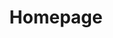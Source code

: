 ---
layout: frontend-template-documentation
sectionKey: Frontend templates
eleventyNavigation:
  parent: Frontend templates
title: Homepage
description: The homepage sets out the proposition of GOV.UK. It introduces the different kinds of content and information users can find, as well as the different tasks they can do.
howItWorks:
  "The homepage is not exhaustive; it does not provide a link to every single part of the site. It prioritises the most relevant and important tasks and content for the highest number, or the most impacted users. It also exposes how the site is organised. 

  
  This provides multiple ways for the user to find what they need: 

  - By showing what kind of content is on the site

  - By showing how the content is organised

  - By providing keywords (for example, topic names)

  - By allowing users to compare important content side-by-side"
examples:
  0:
    title: Welcome to GOV.UK
    link: https://www.gov.uk
contentDataLink: https://content-data.publishing.service.gov.uk/content?submitted=true&date_range=past-30-days&search_term=&document_type=homepage&organisation_id=all
contentSchema:
  title: homepage
  link: https://docs.publishing.service.gov.uk/content-schemas/homepage.html
contentType:
  title: homepage
  link: https://docs.publishing.service.gov.uk/document-types/homepage.html
publishingApp: special route publisher
components:
  0:
    componentName: Layout super navigation header
    componentURL: https://components.publishing.service.gov.uk/component-guide/layout_super_navigation_header
    generated: hardcode
    input:
  1:
    componentName: Search
    componentURL: https://components.publishing.service.gov.uk/component-guide/search
    generated: hardcode
    input:
  2:
    componentName: Heading
    componentURL: https://components.publishing.service.gov.uk/component-guide/heading
    generated: hardcode
    input:
  3:
    componentName: Action link
    componentURL: https://components.publishing.service.gov.uk/component-guide/action_link
    generated: hardcode
    input:
  4:
    componentName: Image card
    componentURL: https://components.publishing.service.gov.uk/component-guide/image_card
    generated: hardcode
    input:
  5:
    componentName: Feedback
    componentURL: https://components.publishing.service.gov.uk/component-guide/feedback
    generated: hardcode
    input:
  6:
    componentName: Layout footer
    componentURL: https://components.publishing.service.gov.uk/component-guide/layout_footer
    generated: hardcode
    input:
insights:
  0:
    title: GOV.UK homepage 
    link: https://gov-uk.atlassian.net/wiki/spaces/GOVUK/pages/29720672/GOV.UK+homepage
    description:
      "Information regarding the design update, taken place in November 2023"
    date: July 10, 2024
  1:
    title: What does user behaviour on the GOV.UK homepage look like
    link: https://docs.google.com/presentation/d/1S5pKPaeoAAzvh1axETnjd7eYY7rA-6H4/edit?usp=sharing&ouid=106613529911689872123&rtpof=true&sd=true
    description:
      "Gameplan/lead-up to redesigning the homepage"
    date: July 17, 2023
  2:
    title: Homepage Redesign Challenge
    link: https://docs.google.com/presentation/d/13YlznozVei-m69S0hL8VAm3mMzHMSoa88EVctgDjFm0/edit?usp=sharing
    description:
      "Holistic redesign of the homepage"
    date: April 28, 2023
---